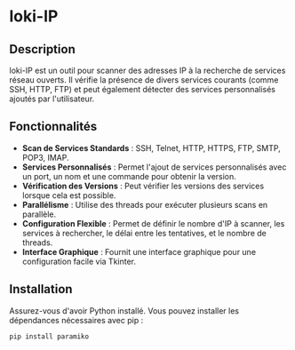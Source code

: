 # loki-IP

## Description

loki-IP est un outil pour scanner des adresses IP à la recherche de services réseau ouverts. Il vérifie la présence de divers services courants (comme SSH, HTTP, FTP) et peut également détecter des services personnalisés ajoutés par l'utilisateur.

## Fonctionnalités

- **Scan de Services Standards** : SSH, Telnet, HTTP, HTTPS, FTP, SMTP, POP3, IMAP.
- **Services Personnalisés** : Permet l'ajout de services personnalisés avec un port, un nom et une commande pour obtenir la version.
- **Vérification des Versions** : Peut vérifier les versions des services lorsque cela est possible.
- **Parallélisme** : Utilise des threads pour exécuter plusieurs scans en parallèle.
- **Configuration Flexible** : Permet de définir le nombre d'IP à scanner, les services à rechercher, le délai entre les tentatives, et le nombre de threads.
- **Interface Graphique** : Fournit une interface graphique pour une configuration facile via Tkinter.

## Installation

Assurez-vous d'avoir Python installé. Vous pouvez installer les dépendances nécessaires avec pip :

```bash
pip install paramiko
